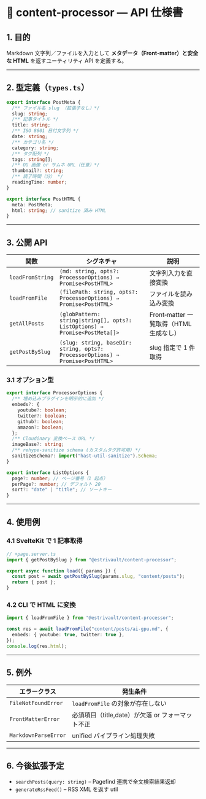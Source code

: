 # 📑 content-processor — API 仕様書

## 1. 目的

Markdown 文字列／ファイルを入力として **メタデータ（Front‑matter）と安全な HTML** を返すユーティリティ API を定義する。

---

## 2. 型定義（`types.ts`）

```ts
export interface PostMeta {
  /** ファイル名 slug （拡張子なし）*/
  slug: string;
  /** 記事タイトル */
  title: string;
  /** ISO 8601 日付文字列 */
  date: string;
  /** カテゴリ名 */
  category: string;
  /** タグ配列 */
  tags: string[];
  /** OG 画像 or サムネ URL（任意）*/
  thumbnail?: string;
  /** 読了時間（分） */
  readingTime: number;
}

export interface PostHTML {
  meta: PostMeta;
  html: string; // sanitize 済み HTML
}
```

---

## 3. 公開 API

| 関数             | シグネチャ                                                                     | 説明                                   |
| ---------------- | ------------------------------------------------------------------------------ | -------------------------------------- |
| `loadFromString` | `(md: string, opts?: ProcessorOptions) ⇒ Promise<PostHTML>`                    | 文字列入力を直接変換                   |
| `loadFromFile`   | `(filePath: string, opts?: ProcessorOptions) ⇒ Promise<PostHTML>`              | ファイルを読み込み変換                 |
| `getAllPosts`    | `(globPattern: string\|string[], opts?: ListOptions) ⇒ Promise<PostMeta[]>`    | Front‑matter 一覧取得（HTML 生成なし） |
| `getPostBySlug`  | `(slug: string, baseDir: string, opts?: ProcessorOptions) ⇒ Promise<PostHTML>` | slug 指定で 1 件取得                   |

### 3.1 オプション型

```ts
export interface ProcessorOptions {
  /** 埋め込みプラグインを明示的に追加 */
  embeds?: {
    youtube?: boolean;
    twitter?: boolean;
    github?: boolean;
    amazon?: boolean;
  };
  /** Cloudinary 変換ベース URL */
  imageBase?: string;
  /** rehype-sanitize schema (カスタムタグ許可用) */
  sanitizeSchema?: import("hast-util-sanitize").Schema;
}

export interface ListOptions {
  page?: number; // ページ番号（1 起点）
  perPage?: number; // デフォルト 20
  sort?: "date" | "title"; // ソートキー
}
```

---

## 4. 使用例

### 4.1 SvelteKit で 1 記事取得

```ts
// +page.server.ts
import { getPostBySlug } from "@estrivault/content-processor";

export async function load({ params }) {
  const post = await getPostBySlug(params.slug, "content/posts");
  return { post };
}
```

### 4.2 CLI で HTML に変換

```ts
import { loadFromFile } from "@estrivault/content-processor";

const res = await loadFromFile("content/posts/ai-gpu.md", {
  embeds: { youtube: true, twitter: true },
});
console.log(res.html);
```

---

## 5. 例外

| エラークラス         | 発生条件                                         |
| -------------------- | ------------------------------------------------ |
| `FileNotFoundError`  | `loadFromFile` の対象が存在しない                |
| `FrontMatterError`   | 必須項目（title,date）が欠落 or フォーマット不正 |
| `MarkdownParseError` | unified パイプライン処理失敗                     |

---

## 6. 今後拡張予定

- `searchPosts(query: string)` – Pagefind 連携で全文検索結果返却
- `generateRssFeed()` – RSS XML を返す util
